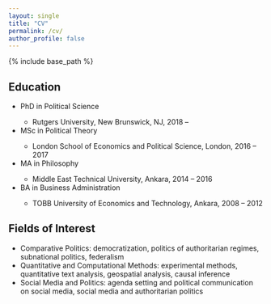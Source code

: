 ```yaml
---
layout: single
title: "CV"
permalink: /cv/
author_profile: false
---
```


{% include base_path %}

## Education
<ul>
 <li>PhD in Political Science</li>
   <ul>
	 		<li>Rutgers University, New Brunswick, NJ, 2018 – </li>
	 </ul>
 <li>MSc in Political Theory</li>
   <ul>
	 		<li>London School of Economics and Political Science, London, 2016 – 2017 </li>
	 </ul>
 <li>MA in Philosophy</li>
   <ul>
	 		<li>Middle East Technical University, Ankara, 2014 – 2016 </li>
	 </ul>
 <li>BA in Business Administration </li>
   <ul>
	 		<li>TOBB University of Economics and Technology, Ankara, 2008 – 2012 </li>
	 </ul>
</ul>

## Fields of Interest
* Comparative Politics: democratization, politics of authoritarian regimes, subnational politics, federalism
* Quantitative and Computational Methods: experimental methods, quantitative text analysis, geospatial analysis, causal inference
* Social Media and Politics: agenda setting and political communication on social media, social media and authoritarian politics 

<br /> <br /> <br /> <br /> 